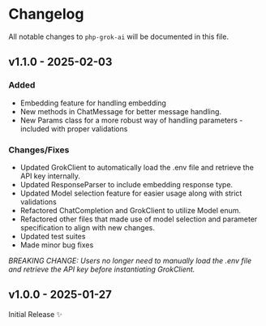 # Changelog

All notable changes to `php-grok-ai` will be documented in this file.

## v1.1.0 - 2025-02-03

### Added

- Embedding feature for handling embedding
- New methods in ChatMessage for better message handling.
- New Params class for a more robust way of handling parameters - included with proper validations

### Changes/Fixes

- Updated GrokClient to automatically load the .env file and retrieve the API key internally.
- Updated ResponseParser to include embedding response type.
- Updated Model selection feature for easier usage along with strict validations
- Refactored ChatCompletion and GrokClient to utilize Model enum.
- Refactored other files that made use of model selection and parameter specification to align with new changes.
- Updated test suites
- Made minor bug fixes

*BREAKING CHANGE: Users no longer need to manually load the .env file and retrieve the API key before instantiating GrokClient.*

## v1.0.0 - 2025-01-27

Initial Release ✨
